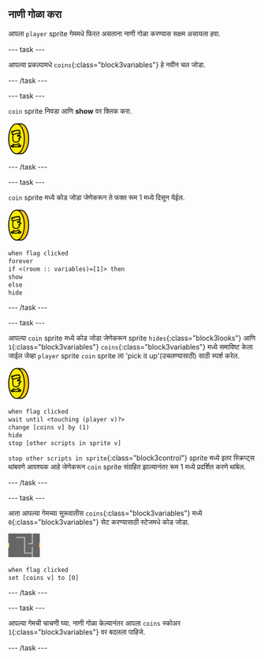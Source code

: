 ## नाणी गोळा करा

आपला `player` sprite गेममधे फिरत असताना नाणी गोळा करण्यास सक्षम असायला हवा.

\--- task \---

आपल्या प्रकल्पामधे `coins`{:class="block3variables"} हे नवीन चल जोडा.

\--- /task \---

\--- task \---

`coin` sprite निवडा आणि **show** वर क्लिक करा.

![screenshot](images/coin.png)

\--- /task \---

\--- task \---

`coin` sprite मध्ये कोड जोडा जेणेकरून ते फक्त रूम 1 मध्ये दिसून येईल.

![screenshot](images/coin.png)

```blocks3
when flag clicked
forever
if <(room :: variables)=[1]> then
show
else
hide
```

\--- /task \---

\--- task \---

आपल्या `coin` sprite मध्ये कोड जोडा जेणेकरून sprite `hides`{:class="block3looks"} आणि `1`{:class="block3variables"} `coins`{:class="block3variables"} मध्ये समाविष्ट केला जाईल जेव्हा `player` sprite `coin` sprite ला 'pick it up'(उचलण्यासाठी) साठी स्पर्श करेल.

![coin](images/coin.png)

```blocks3
when flag clicked
wait until <touching (player v)?>
change [coins v] by (1)
hide
stop [other scripts in sprite v]
```

`stop other scripts in sprite`{:class="block3control"} sprite मध्ये इतर स्क्रिप्ट्स थांबवणे आवश्यक आहे जेणेकरून `coin` sprite संग्रहित झाल्यानंतर रूम 1 मध्ये प्रदर्शित करणे थांबेल.

\--- /task \---

\--- task \---

आता आपल्या गेमच्या सुरूवातीस `coins`{:class="block3variables"} मध्ये `0`{:class="block3variables"} सेट करण्यासाठी स्टेजमधे कोड जोडा.

![stage](images/stage.png)

```blocks3
when flag clicked
set [coins v] to [0]
```

\--- /task \---

\--- task \---

आपल्या गेमची चाचणी घ्या. नाणी गोळा केल्यानंतर आपला `coins` स्कोअर `1`{:class="block3variables"} वर बदलला पाहिजे.

\--- /task \---